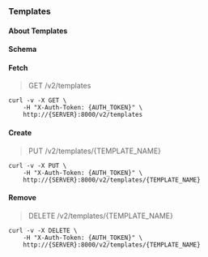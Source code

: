 ### Templates

#### About Templates

#### Schema



#### Fetch

> GET /v2/templates

```shell
curl -v -X GET \
    -H "X-Auth-Token: {AUTH_TOKEN}" \
    http://{SERVER}:8000/v2/templates
```

#### Create

> PUT /v2/templates/{TEMPLATE_NAME}

```shell
curl -v -X PUT \
    -H "X-Auth-Token: {AUTH_TOKEN}" \
    http://{SERVER}:8000/v2/templates/{TEMPLATE_NAME}
```

#### Remove

> DELETE /v2/templates/{TEMPLATE_NAME}

```shell
curl -v -X DELETE \
    -H "X-Auth-Token: {AUTH_TOKEN}" \
    http://{SERVER}:8000/v2/templates/{TEMPLATE_NAME}
```

